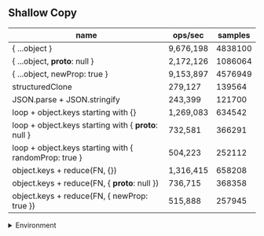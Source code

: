 ## Shallow Copy

|name|ops/sec|samples|
|-|-|-|
|{ ...object }|9,676,198|4838100|
|{ ...object, __proto__: null }|2,172,126|1086064|
|{ ...object, newProp: true }|9,153,897|4576949|
|structuredClone|279,127|139564|
|JSON.parse + JSON.stringify|243,399|121700|
|loop + object.keys starting with {}|1,269,083|634542|
|loop + object.keys starting with { __proto__: null }|732,581|366291|
|loop + object.keys starting with { randomProp: true }|504,223|252112|
|object.keys + reduce(FN, {})|1,316,415|658208|
|object.keys + reduce(FN, { __proto__: null })|736,715|368358|
|object.keys + reduce(FN, { newProp: true })|515,888|257945|


<details>
<summary>Environment</summary>

* __Machine:__ linux x64 | 4 vCPUs | 7.6GB Mem
* __Run:__ Mon Sep 02 2024 18:12:23 GMT+0000 (Coordinated Universal Time)
</details>

<!--
{"environment":{"platform":"linux","arch":"x64","cpus":4,"totalMemory":7.588970184326172},"benchmarks":[{"name":"{ ...object }","opsSec":9676198.064788667,"samples":4838100},{"name":"{ ...object, __proto__: null }","opsSec":2172126.7358222543,"samples":1086064},{"name":"{ ...object, newProp: true }","opsSec":9153897.212723013,"samples":4576949},{"name":"structuredClone","opsSec":279127.7124987264,"samples":139564},{"name":"JSON.parse + JSON.stringify","opsSec":243399.6202964142,"samples":121700},{"name":"loop + object.keys starting with {}","opsSec":1269083.1903292304,"samples":634542},{"name":"loop + object.keys starting with { __proto__: null }","opsSec":732581.1487388073,"samples":366291},{"name":"loop + object.keys starting with { randomProp: true }","opsSec":504223.7388109546,"samples":252112},{"name":"object.keys + reduce(FN, {})","opsSec":1316415.9289117916,"samples":658208},{"name":"object.keys + reduce(FN, { __proto__: null })","opsSec":736715.7450951939,"samples":368358},{"name":"object.keys + reduce(FN, { newProp: true })","opsSec":515888.3212995511,"samples":257945}]}-->
